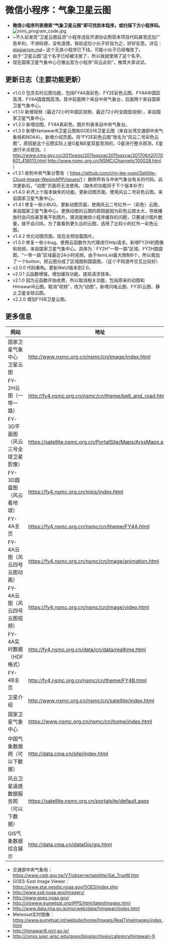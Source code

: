# 微信小程序：气象卫星云图

- **微信小程序列表搜索“气象卫星云图”即可找到本程序。或扫描下方小程序码。**  
![mini_program_code.jpg](mini_program_code.jpg)
- ~不久前发现“卫星云图监测”小程序违反开源协议剽窃本项目代码甚至还加广告牟利，不讲码德，没有道德。我劝这位小伙子好自为之，好好反思。详见：[plagiarism.md](plagiarism/plagiarism.md)~ 这个无良小程序已下线，可能小伙子已经悔改了。
- 由于“卫星云图”这个名字已经被注册了，所以我就使用了这个名字。 
- 现在国家卫星气象中心已推出官方小程序“风云此刻”，推荐大家试试。

## 更新日志（主要功能更新）

- v1.0.0 包含实时云图功能，包括FY4A真彩色、FY2E彩色云图、FY4A中国区高清、FY4A圆盘图高清。其中前面两个来自中央气象台，后面两个来自国家卫星气象中心。  
- v1.1.0 新增视频（最近72小时中国区视频、最近72小时全圆盘视频），来自国家卫星气象中心。  
- v1.2.0 新增动图，FY4A真彩色。图片列表来自中央气象台。  
- v1.3.0 新增Hamawari8卫星云图和GOES16卫星云图（来自台湾交通部中央气象局和NOAA）。新增介绍页面。将“FY2E彩色云图”改名为“风云二号彩色云图”，原因是这个云图实际上是G星和E星双星观测的，G星进行整点观测，E星进行半点观测。（ http://www.cma.gov.cn/2011xwzx/2011xqxxw/2011xqxyw/201706/t20170601_418013.html http://www.nsmc.org.cn/NSMC/Channels/100028.html ）
- v1.3.1 收到中央气象台警告（ https://github.com/chn-lee-yumi/Satillite-Cloud-Image-WeixinAPP/issues/1 ）删除所有与中央气象台有关的代码。此次更新后，“动图”页面将无法使用。（缺失的功能将于下个版本补齐）  
- v1.4.0 补齐上个版本缺失的功能。更新动图页面，使用风云二号彩色云图，来自国家卫星气象中心。  
- v1.4.1 修复一些小BUG。更新动图页面，使用风云二号红外一（彩色）云图，来自国家卫星气象中心。更换动图的云图的原因是因为彩色云图太大，导致播放时会闪烁甚至看不到图片。猜测是微信小程序缓存的问题，只要减少图片数量，就不会闪烁。为了能看到更久远的云图，选用了比较小的红外一彩色云图。
- v1.4.2 优化动图页面，现在会预加载图片。
- v1.5.0 修复一些小bug。使用云函数作为代理进行http请求。新增FY2H的图像和视频，来自国家卫星气象中心。具体为：FY2H“一带一路”区域、FY2H圆盘图、“一带一路”区域最近24小时视频。由于itemList最大限制6个，所以我加了一个button，把云图分成了区域图和圆盘图。（这个不知道咋交互比较好）
- v2.0.0 代码重构。更新WeUI版本到2.0。
- v2.0.1 云函数增强，增加缓存功能，提高请求效率。
- v2.1.0 因为云函数开始收费，所以取消相关功能，包括原来的动图和Himawari8云图。取消“视频”，改为“动图”。新增闪电云图、FY3D云图、静止卫星全球云图。
- v2.2.0 增加FY4B卫星云图。

## 更多信息

|网站|地址|
|---|---|
|国家卫星气象中心 卫星云图|http://www.nsmc.org.cn/nsmc/cn/image/index.html|
|FY-2H云图（一带一路）|http://fy4.nsmc.org.cn/nsmc/cn/theme/belt_and_road.html|
|FY-3D平面图（风云三号全球卫星影像）|https://satellite.nsmc.org.cn/PortalSite/Maps/ArssMaps.aspx|
|FY-3D圆盘图（风云看地球）|https://fy4.nsmc.org.cn/mips/index.html|
|FY-4A主页|https://fy4.nsmc.org.cn/nsmc/cn/theme/FY4A.html|
|FY-4A云图（风云四号云图动画）|https://fy4.nsmc.org.cn/nsmc/cn/image/animation.html|
|FY-4A云图（风云四号云图视频）|https://fy4.nsmc.org.cn/nsmc/cn/image/video.html|
|FY-4A实时数据（HDF格式）|http://fy4.nsmc.org.cn/data/cn/data/realtime.html|
|FY-4B主页|http://fy4.nsmc.org.cn/nsmc/cn/theme/FY4B.html|
|卫星介绍|http://www.nsmc.org.cn/nsmc/cn/satellite/index.html|
|国家卫星气象中心|https://www.nsmc.org.cn/nsmc/cn/home/index.html|
|中国气象数据网（可以下数据）|http://data.cma.cn/site/index.html|
|风云卫星遥感数据服务网（可以下数据）|https://satellite.nsmc.org.cn/portalsite/default.aspx|
|GIS气象数据综合展示|http://data.cma.cn/dataGis/gis.html|

- 交通部中央气象局：https://www.cwb.gov.tw/V7/observe/satellite/Sat_TrueW.htm  
- GOES-East Image Viewer：https://www.star.nesdis.noaa.gov/GOES/index.php  
- http://www.ssd.noaa.gov/imagery/  
- http://www.goes.noaa.gov/  
- http://oiswww.eumetsat.org/IPPS/html/latestImages.html  
- http://www.data.jma.go.jp/mscweb/data/himawari/index.html  
- Meteosat实时图像：https://www.eumetsat.int/website/home/Images/RealTimeImages/index.html  
- http://himawari8.nict.go.jp/  
- http://cimss.ssec.wisc.edu/goes/blog/archives/category/himawari-9  

